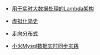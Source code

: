 - [用于实时大数据处理的Lambda架构](https://blog.csdn.net/brucesea/article/details/45937875)
- [虚拟化简史](https://blog.britesnow.com/understanding-kubernetes-value-867c163d5ed2)
- [走向分布式](http://dcaoyuan.github.io/papers/pdfs/Scalability.pdf)

- [小米Mysql数据实时同步实践](https://mp.weixin.qq.com/s/n9gvt_dSqqnDavnA9D6ImA)

